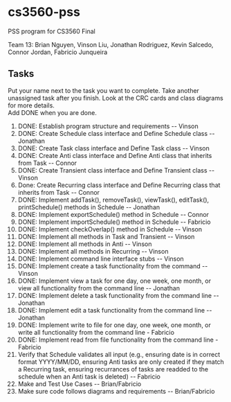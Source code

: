 # cs3560-pss
PSS program for CS3560 Final</br>

Team 13:  Brian Nguyen, Vinson Liu, Jonathan Rodriguez, Kevin Salcedo, Connor Jordan, Fabricio Junqueira

## Tasks
Put your name next to the task you want to complete. Take another unassigned task after you finish.
Look at the CRC cards and class diagrams for more details. </br>
Add DONE when you are done. </br>
1. DONE: Establish program structure and requirements -- Vinson
2. DONE: Create Schedule class interface and Define Schedule class -- Jonathan
3. DONE: Create Task class interface and Define Task class -- Vinson
4. DONE: Create Anti class interface and Define Anti class that inherits from Task -- Connor
5. DONE: Create Transient class interface and Define Transient class -- Vinson
6. Done: Create Recurring class interface and Define Recurring class that inherits from Task -- Connor
7. DONE: Implement addTask(), removeTask(), viewTask(), editTask(), printSchedule() methods in Schedule -- Jonathan
8. DONE: Implement exportSchedule() method in Schedule -- Connor
9. DONE: Implement importSchedule() method in Schedule -- Fabricio
10. DONE: Implement checkOverlap() method in Schedule -- Vinson
11. DONE: Implement all methods in Task and Transient -- Vinson
12. DONE: Implement all methods in Anti -- Vinson
13. DONE: Implement all methods in Recurring -- Vinson
14. DONE: Implement command line interface stubs -- Vinson
15. DONE: Implement create a task functionality from the command  -- Vinson
16. DONE: Implement view a task for one day, one week, one month, or view all functionality from the command line -- Jonathan
17. DONE: Implement delete a task functionality from the command line -- Jonathan
18. DONE: Implement edit a task functionality from the command line -- Jonathan
19. DONE: Implement write to file for one day, one week, one month, or write all functionality from the command line - Fabricio
20. DONE: Implement read from file functionality from the command line - Fabricio
21. Verify that Schedule validates all input (e.g., ensuring date is in correct format YYYY/MM/DD, ensuring Anti tasks are only created if they match a Recurring task, ensuring recurrances of tasks are readded to the schedule when an Anti task is deleted) -- Fabricio
22. Make and Test Use Cases -- Brian/Fabricio
23. Make sure code follows diagrams and requirements -- Brian/Fabricio
